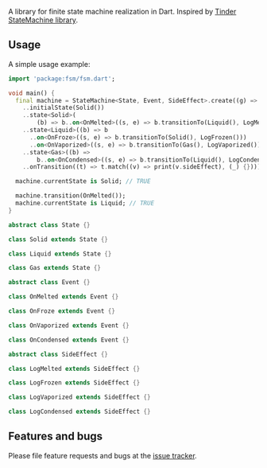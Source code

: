 A library for finite state machine realization in Dart. Inspired by [Tinder StateMachine library](https://github.com/Tinder/StateMachine).

## Usage

A simple usage example:

```dart
import 'package:fsm/fsm.dart';

void main() {
  final machine = StateMachine<State, Event, SideEffect>.create((g) => g
    ..initialState(Solid())
    ..state<Solid>(
        (b) => b..on<OnMelted>((s, e) => b.transitionTo(Liquid(), LogMelted())))
    ..state<Liquid>((b) => b
      ..on<OnFroze>((s, e) => b.transitionTo(Solid(), LogFrozen()))
      ..on<OnVaporized>((s, e) => b.transitionTo(Gas(), LogVaporized())))
    ..state<Gas>((b) =>
        b..on<OnCondensed>((s, e) => b.transitionTo(Liquid(), LogCondensed())))
    ..onTransition((t) => t.match((v) => print(v.sideEffect), (_) {})));

  machine.currentState is Solid; // TRUE

  machine.transition(OnMelted());
  machine.currentState is Liquid; // TRUE
}

abstract class State {}

class Solid extends State {}

class Liquid extends State {}

class Gas extends State {}

abstract class Event {}

class OnMelted extends Event {}

class OnFroze extends Event {}

class OnVaporized extends Event {}

class OnCondensed extends Event {}

abstract class SideEffect {}

class LogMelted extends SideEffect {}

class LogFrozen extends SideEffect {}

class LogVaporized extends SideEffect {}

class LogCondensed extends SideEffect {}

```

## Features and bugs

Please file feature requests and bugs at the [issue tracker][tracker].

[tracker]: https://github.com/ookami-kb/fsm/issues
